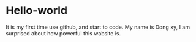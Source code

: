 # Hello-world
It is my first time use github, and start to code. My name is Dong xy, I am surprised about how powerful this wabsite is.
